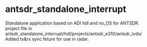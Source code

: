 # antsdr_standalone_interrupt
Standalone application based on ADI hdl and no_OS for ANTSDR.  
project file in antsdr_standalone_interrupt/hdl/projects/antsdr_e310/antsdr_lvds/  
Added tx&rx sync feture for use in radar.  
